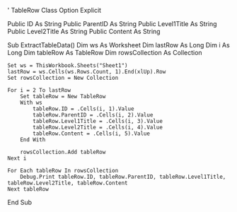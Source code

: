 ' TableRow Class
Option Explicit

Public ID As String
Public ParentID As String
Public Level1Title As String
Public Level2Title As String
Public Content As String



Sub ExtractTableData()
    Dim ws As Worksheet
    Dim lastRow As Long
    Dim i As Long
    Dim tableRow As TableRow
    Dim rowsCollection As Collection

    Set ws = ThisWorkbook.Sheets("Sheet1")
    lastRow = ws.Cells(ws.Rows.Count, 1).End(xlUp).Row
    Set rowsCollection = New Collection

    For i = 2 To lastRow
        Set tableRow = New TableRow
        With ws
            tableRow.ID = .Cells(i, 1).Value
            tableRow.ParentID = .Cells(i, 2).Value
            tableRow.Level1Title = .Cells(i, 3).Value
            tableRow.Level2Title = .Cells(i, 4).Value
            tableRow.Content = .Cells(i, 5).Value
        End With
        
        rowsCollection.Add tableRow
    Next i

    For Each tableRow In rowsCollection
        Debug.Print tableRow.ID, tableRow.ParentID, tableRow.Level1Title, tableRow.Level2Title, tableRow.Content
    Next tableRow
End Sub
